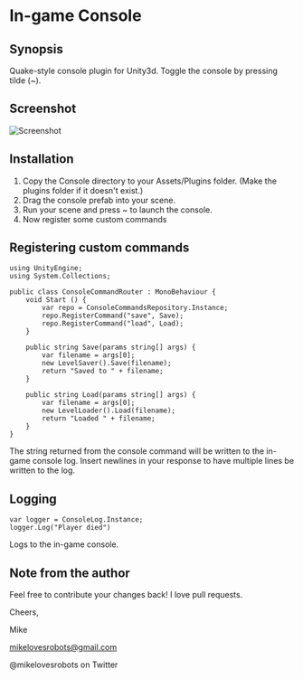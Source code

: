 In-game Console
=======

Synopsis
--------

Quake-style console plugin for Unity3d.  Toggle the console by pressing tilde (~).

Screenshot
-----------
![Screenshot](https://dl.dropboxusercontent.com/s/z0gw0h267h0fzz4/Screen%20Shot%202014-01-06%20at%2011.26.19%20AM.png)

Installation
------------

1. Copy the Console directory to your Assets/Plugins folder.  (Make the plugins folder if it doesn't exist.)
2. Drag the console prefab into your scene.
3. Run your scene and press ~ to launch the console.
4. Now register some custom commands

Registering custom commands
---------------
```
using UnityEngine;
using System.Collections;

public class ConsoleCommandRouter : MonoBehaviour {
    void Start () {
        var repo = ConsoleCommandsRepository.Instance;
        repo.RegisterCommand("save", Save);
        repo.RegisterCommand("load", Load);
    }

    public string Save(params string[] args) {
        var filename = args[0];
        new LevelSaver().Save(filename);
        return "Saved to " + filename;
    }

    public string Load(params string[] args) {
        var filename = args[0];
        new LevelLoader().Load(filename);
        return "Loaded " + filename;
    }
}
```

The string returned from the console command will be written to the in-game 
console log.  Insert newlines in your response to have multiple lines be written
to the log.

Logging
-------

```
var logger = ConsoleLog.Instance;
logger.Log("Player died")
```

Logs to the in-game console.

Note from the author
--------------------

Feel free to contribute your changes back!  I love pull requests.

Cheers,

Mike

mikelovesrobots@gmail.com

@mikelovesrobots on Twitter
